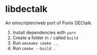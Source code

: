 # libdectalk

An emscripten/web port of Fonix DECtalk.

1. Install dependencies with `yarn`
2. Create a folder in `/` called `build`
3. Run `emcmake cmake ..`
4. Run `cmake --build .`
